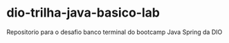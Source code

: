 # dio-trilha-java-basico-lab
Repositorio para o desafio banco terminal do bootcamp Java Spring da DIO
